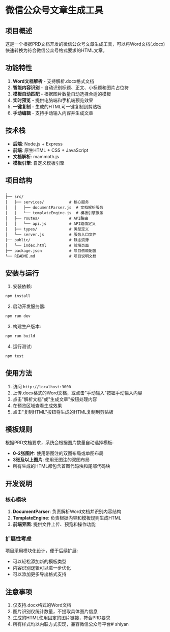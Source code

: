 # 微信公众号文章生成工具

## 项目概述

这是一个根据PRD文档开发的微信公众号文章生成工具，可以将Word文档(.docx)快速转换为符合微信公众号格式要求的HTML文章。

## 功能特性

1. **Word文档解析** - 支持解析.docx格式文档
2. **智能内容识别** - 自动识别标题、正文、小标题和图片占位符
3. **模板自动匹配** - 根据图片数量自动选择合适的模板
4. **实时预览** - 提供电脑端和手机端预览效果
5. **一键复制** - 生成的HTML可一键复制到剪贴板
6. **手动编辑** - 支持手动输入内容并生成文章

## 技术栈

- **后端**: Node.js + Express
- **前端**: 原生HTML + CSS + JavaScript
- **文档解析**: mammoth.js
- **模板引擎**: 自定义模板引擎

## 项目结构

```
.
├── src/
│   ├── services/           # 核心服务
│   │   ├── documentParser.js  # 文档解析服务
│   │   └── templateEngine.js  # 模板引擎服务
│   ├── routes/             # API路由
│   │   └── api.js          # API路由定义
│   ├── types/              # 类型定义
│   └── server.js           # 服务入口文件
├── public/                 # 静态资源
│   └── index.html          # 前端页面
├── package.json            # 项目依赖配置
└── README.md               # 项目说明文档
```

## 安装与运行

1. 安装依赖:
```bash
npm install
```

2. 启动开发服务器:
```bash
npm run dev
```

3. 构建生产版本:
```bash
npm run build
```

4. 运行测试:
```bash
npm test
```

## 使用方法

1. 访问 `http://localhost:3000`
2. 上传.docx格式的Word文档，或点击"手动输入"按钮手动输入内容
3. 点击"解析文档"或"生成文章"按钮处理内容
4. 在预览区域查看生成效果
5. 点击"复制HTML"按钮将生成的HTML复制到剪贴板

## 模板规则

根据PRD文档要求，系统会根据图片数量自动选择模板:

- **0-2张图片**: 使用带图注的双图布局或单图布局
- **3张及以上图片**: 使用无图注的双图布局
- 所有生成的HTML都包含首图代码块和尾部代码块

## 开发说明

### 核心模块

1. **DocumentParser**: 负责解析Word文档并识别内容结构
2. **TemplateEngine**: 负责根据内容和模板规则生成HTML
3. **前端界面**: 提供文件上传、预览和操作功能

### 扩展性考虑

项目采用模块化设计，便于后续扩展:
- 可以轻松添加新的模板类型
- 内容识别逻辑可以进一步优化
- 可以添加更多导出格式支持

## 注意事项

1. 仅支持.docx格式的Word文档
2. 图片识别仅统计数量，不提取具体图片信息
3. 生成的HTML使用固定的图片链接，符合PRD要求
4. 所有样式均以内联方式实现，兼容微信公众号平台#   s h i y a n 
 
 
